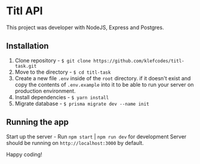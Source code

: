# Titl API
This project was developer with NodeJS, Express and Postgres.

## Installation

1. Clone repository - `$ git clone https://github.com/klefcodes/titl-task.git`
2. Move to the directory - `$ cd titl-task`
3. Create a new file `.env` inside of the `root` directory. if it doesn't exist and copy the contents of `.env.example` into it to be able to run your server on production environment.
4. Install dependencies - `$ yarn install`
5. Migrate database - `$ prisma migrate dev --name init`

## Running the app
Start up the server - Run `npm start` | `npm run dev` for development
Server should be running on `http://localhost:3000` by default.

Happy coding!